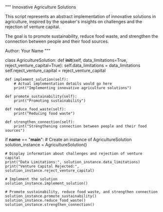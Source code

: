 """
Innovative Agriculture Solutions

This script represents an abstract implementation of innovative solutions in agriculture,
inspired by the speaker's insights on challenges and the rejection of venture capital.

The goal is to promote sustainability, reduce food waste, and strengthen the connection between
people and their food sources.

Author: Your Name
"""

class AgricultureSolution:
    def __init__(self, data_limitations=True, reject_venture_capital=True):
        self.data_limitations = data_limitations
        self.reject_venture_capital = reject_venture_capital

    def implement_solution(self):
        # Actual implementation details would go here
        print("Implementing innovative agriculture solutions")

    def promote_sustainability(self):
        print("Promoting sustainability")

    def reduce_food_waste(self):
        print("Reducing food waste")

    def strengthen_connection(self):
        print("Strengthening connection between people and their food sources")

if __name__ == "__main__":
    # Create an instance of AgricultureSolution
    solution_instance = AgricultureSolution()

    # Display information about challenges and rejection of venture capital
    print("Data Limitations:", solution_instance.data_limitations)
    print("Venture Capital Rejected:", solution_instance.reject_venture_capital)

    # Implement the solution
    solution_instance.implement_solution()

    # Promote sustainability, reduce food waste, and strengthen connection
    solution_instance.promote_sustainability()
    solution_instance.reduce_food_waste()
    solution_instance.strengthen_connection()

